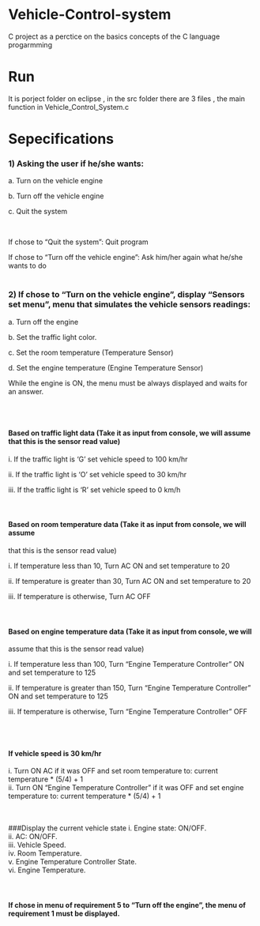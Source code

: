 # Vehicle-Control-system
C project as a perctice on the basics concepts of the C language progarmming 
<br/>
# Run
It is porject folder on eclipse , in the src folder there are 3 files , the main function in Vehicle_Control_System.c
<br/>
# Sepecifications
### 1) Asking the user if he/she wants:  <br/>

  a. Turn on the vehicle engine  <br/>

  b. Turn off the vehicle engine  <br/>

  c. Quit the system  <br/>

  <br/>  

If chose to “Quit the system”: Quit program  <br/>

If chose to “Turn off the vehicle engine”: Ask him/her again what he/she wants to do
  <br/>  <br/>

### 2) If chose to “Turn on the vehicle engine”, display “Sensors set menu”, menu that simulates the vehicle sensors readings:  <br/>

  a. Turn off the engine  <br/>

  b. Set the traffic light color.  <br/>

  c. Set the room temperature (Temperature Sensor)  <br/>

  d. Set the engine temperature (Engine Temperature Sensor)  <br/>

While the engine is ON, the menu must be always displayed and waits for an answer.  <br/>

  <br/>  <br/>


####  Based on traffic light data (Take it as input from console, we will assume that this is the sensor read value)<br/>

i. If the traffic light is ‘G’ set vehicle speed to 100 km/hr<br/>

ii. If the traffic light is ‘O’ set vehicle speed to 30 km/hr<br/>

iii. If the traffic light is ‘R’ set vehicle speed to 0 km/h<br/>
<br/>
<br/>
#### Based on room temperature data (Take it as input from console, we will assume
that this is the sensor read value)<br/>

i. If temperature less than 10, Turn AC ON and set
temperature to 20<br/>

ii. If temperature is greater than 30, Turn AC ON and set
temperature to 20<br/>

iii. If temperature is otherwise, Turn AC OFF<br/>
<br/>
<br/>


#### Based on engine temperature data (Take it as input from console, we will
assume that this is the sensor read value)<br/>

i. If temperature less than 100, Turn “Engine Temperature
Controller” ON and set temperature to 125<br/>

ii. If temperature is greater than 150, Turn “Engine Temperature
Controller” ON and set temperature to 125<br/>

iii. If temperature is otherwise, Turn “Engine Temperature
Controller” OFF<br/>

<br/><br/>
#### If vehicle speed is 30 km/hr<br/>
i. Turn ON AC if it was OFF and set room temperature to: current
temperature * (5/4) + 1<br/>
ii. Turn ON “Engine Temperature Controller” if it was OFF and set engine
temperature to: current temperature * (5/4) + 1<br/>

<br/><br/>
###Display the current vehicle state 
i. Engine state: ON/OFF.<br/>
ii. AC: ON/OFF.<br/>
iii. Vehicle Speed.<br/>
iv. Room Temperature.<br/>
v. Engine Temperature Controller State.<br/>
vi. Engine Temperature.<br/>
<br/><br/>
#### If chose in menu of requirement 5 to “Turn off the engine”, the menu of requirement 1 must be displayed.
